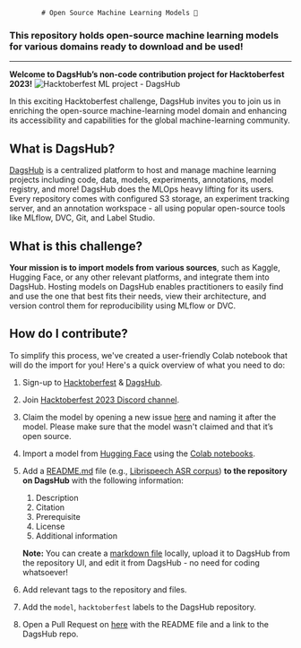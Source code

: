             # Open Source Machine Learning Models 🐶

### This repository holds open-source machine learning models for various domains ready to download and be used!

---

**Welcome to DagsHub’s non-code contribution project for Hacktoberfest 2023!**
![Hacktoberfest ML project - DagsHub](https://github.com/DagsHub/open-source-experiment-tracking/assets/66431403/dce6a0af-b6a7-4078-a77c-852dc5ae4bec)

In this exciting Hacktoberfest challenge, DagsHub invites you to join us in enriching the open-source machine-learning model domain and enhancing its accessibility and capabilities for the global machine-learning community.

## What is DagsHub?

[DagsHub](https://dagshub.com/) is a centralized platform to host and manage machine learning projects including code, data, models, experiments, annotations, model registry, and more! DagsHub does the MLOps heavy lifting for its users. Every repository comes with configured S3 storage, an experiment tracking server, and an annotation workspace - all using popular open-source tools like MLflow, DVC, Git, and Label Studio.

## What is this challenge?

**Your mission is to import models from various sources**, such as Kaggle, Hugging Face, or any other relevant platforms, and integrate them into DagsHub. Hosting models on DagsHub enables practitioners to easily find and use the one that best fits their needs, view their architecture, and version control them for reproducibility using MLflow or DVC.

## How do I contribute?

To simplify this process, we've created a user-friendly Colab notebook that will do the import for you! Here's a quick overview of what you need to do:

1. Sign-up to [Hacktoberfest](https://hacktoberfest.digitalocean.com/profile) & [DagsHub](https://dagshub.com/user/sign_up?redirect_to=).
2. Join [Hacktoberfest 2023 Discord channel](https://discord.gg/xAGgkNht).
3. Claim the model by opening a new issue [here](https://github.com/DagsHub/open-source-ml-datasets) and naming it after the model. Please make sure that the model wasn't claimed and that it’s open source.
4. Import a model from [Hugging Face](https://huggingface.co/) using the [Colab notebooks](https://colab.research.google.com/drive/1pUqCPvF_wEzH8wwO8mH01IJImkxuMSQN?usp=sharing).
5. Add a [README.md](http://readme.md/) file (e.g., [Librispeech ASR corpus](https://dagshub.com/DagsHub/Librispeech-ASR-corpus/src/master/README.md)) **to the repository on DagsHub** with the following information:
    1. Description
    2. Citation
    3. Prerequisite
    4. License
    5. Additional information
    
    **Note:** You can create a [markdown file](https://www.markdownguide.org/getting-started/) locally, upload it to DagsHub from the repository UI, and edit it from DagsHub - no need for coding whatsoever!
6. Add relevant tags to the repository and files.
7. Add the `model`, `hacktoberfest` labels to the DagsHub repository.
8. Open a Pull Request on [here](https://dagshub.com/DagsHub/open-source-ml-datasets) with the README file and a link to the DagsHub repo.

